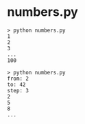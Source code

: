 # numbers.py

```console
> python numbers.py
1
2
3
...
100
```

```console
> python numbers.py
from: 2
to: 42
step: 3
2
5
8
...
```
